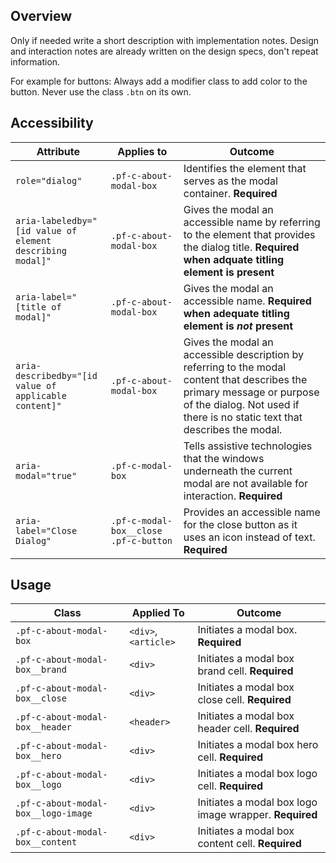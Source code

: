 ## Overview

Only if needed write a short description with implementation notes. Design and interaction notes are already written on the design specs, don't repeat information.

For example for buttons: Always add a modifier class to add color to the button. Never use the class `.btn` on its own.

## Accessibility

| Attribute | Applies to | Outcome |
| -- | -- | -- |
| `role="dialog"` | `.pf-c-about-modal-box` | Identifies the element that serves as the modal container. **Required**|
| `aria-labeledby="[id value of element describing modal]"` | `.pf-c-about-modal-box` | Gives the modal an accessible name by referring to the element that provides the dialog title. **Required when adquate titling element is present** |
| `aria-label="[title of modal]"` | `.pf-c-about-modal-box` | Gives the modal an accessible name. **Required when adequate titling element is _not_ present** |
| `aria-describedby="[id value of applicable content]"` | `.pf-c-about-modal-box` | Gives the modal an accessible description by referring to the modal content that describes the primary message or purpose of the dialog. Not used if there is no static text that describes the modal. |
| `aria-modal="true"` | `.pf-c-modal-box` | Tells assistive technologies that the windows underneath the current modal are not available for interaction. **Required**|
| `aria-label="Close Dialog"` | `.pf-c-modal-box__close .pf-c-button` | Provides an accessible name for the close button as it uses an icon instead of text. **Required**|


## Usage

| Class | Applied To | Outcome |
| -- | -- | -- |
| `.pf-c-about-modal-box` |         `<div>`, `<article>` |           Initiates a modal box. **Required** |
| `.pf-c-about-modal-box__brand` |         `<div>` |           Initiates a modal box brand cell. **Required** |
| `.pf-c-about-modal-box__close` |         `<div>` |           Initiates a modal box close cell. **Required** |
| `.pf-c-about-modal-box__header` |         `<header>` |           Initiates a modal box header cell. **Required** |
| `.pf-c-about-modal-box__hero` |         `<div>` |           Initiates a modal box hero cell. **Required** |
| `.pf-c-about-modal-box__logo` |         `<div>` |           Initiates a modal box logo cell. **Required** |
| `.pf-c-about-modal-box__logo-image` |         `<div>` |           Initiates a modal box logo image wrapper. **Required** |
| `.pf-c-about-modal-box__content` |         `<div>` |           Initiates a modal box content cell. **Required** |
